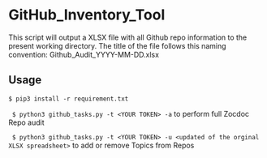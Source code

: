 # GitHub_Inventory_Tool

This script will output a XLSX file with all Github repo information to the present working directory.
The title of the file follows this naming convention: Github_Audit_YYYY-MM-DD.xlsx

## Usage

``` $ pip3 install -r requirement.txt ```

``` $ python3 github_tasks.py -t <YOUR TOKEN> -a``` to perform full Zocdoc Repo audit

``` $ python3 github_tasks.py -t <YOUR TOKEN> -u <updated of the orginal XLSX spreadsheet>``` to add or remove Topics from Repos